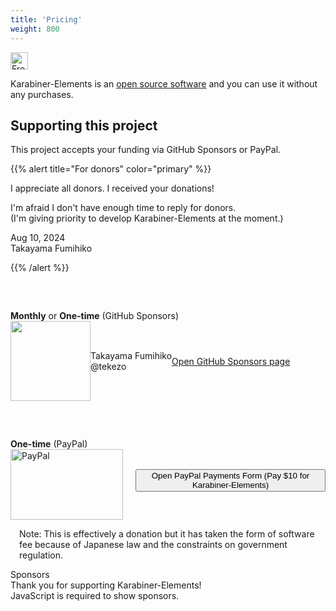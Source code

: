 ```yaml
---
title: 'Pricing'
weight: 800
---
```


<img src="/images/pricing-free.svg" alt="Free" style="height: 2em" />

Karabiner-Elements is an [open source software](https://github.com/pqrs-org/Karabiner-Elements/) and you can use it without any purchases.

## Supporting this project

This project accepts your funding via GitHub Sponsors or PayPal.

{{% alert title="For donors" color="primary" %}}

I appreciate all donors. I received your donations!

I'm afraid I don't have enough time to reply for donors.<br />
(I'm giving priority to develop Karabiner-Elements at the moment.)

<div class="text-right">
    Aug 10, 2024<br />
    Takayama Fumihiko
</div>

{{% /alert %}}

<div class="card border-success" style="margin-top: 60px">
    <div class="card-header bg-success text-white">
        <b>Monthly</b> or <b>One-time</b> (GitHub Sponsors)
    </div>
    <div class="card-body">
        <div style="display: flex; align-items: center">
            <div>
                <img src="images/profile.jpg" style="width: 128px; height: 128px" />
            </div>
            <div class="px-4">
                Takayama Fumihiko<br/>
                @tekezo
            </div>
            <a
                href="https://github.com/sponsors/tekezo"
                target="_blank"
                class="btn btn-primary px-4"
            >
                Open GitHub Sponsors page
            </a>
        </div>
    </div>
</div>

<div class="card" style="margin-top: 60px">
    <div class="card-header">
        <b>One-time</b> (PayPal)
    </div>
    <div class="card-body">
        <div style="display: flex; align-items: center">
            <div>
                <img
                    class="pull-left"
                    alt="PayPal"
                    style="margin-right: 20px"
                    src="images/PayPal_mark_180x113.gif"
                    width="180"
                    height="113"
                />
            </div>
            <form action="https://www.paypal.com/cgi-bin/webscr" target="_blank" method="post">
                <input type="hidden" name="cmd" value="_xclick"/>
                <input type="hidden" name="business" value="tekezo@pqrs.org"/>
                <input type="hidden" name="lc" value="US"/>
                <input type="hidden" name="item_name" value="Karabiner-Elements for macOS"/>
                <input type="hidden" name="no_note" value="0"/>
                <input type="hidden" name="no_shipping" value="1"/>
                <input type="hidden" name="currency_code" value="USD"/>
                <input type="hidden" name="bn" value="PP-DonationsBF:btn_donateCC_LG.gif:NonHostedGuest"/>
                <input type="hidden" name="amount" value="10.00"/>
                <button type="submit" class="btn btn-primary px-4">
                    Open PayPal Payments Form (Pay $10 for Karabiner-Elements)
                </button>
            </form>
        </div>
        <div style="margin: 1em" class="-text-gray">
            Note:
            This is effectively a donation but it has taken the form of software fee because of Japanese law and the constraints on government regulation.
        </div>
    </div>
</div>

<div id="supporters" class="text-center border border-dark rounded py-4">
  <div class="text-center font-weight-bold h3">
    Sponsors
    <i class="fas fa-heart ms-1"></i>
  </div>
  <div class="mb-4">
    Thank you for supporting Karabiner-Elements!
  </div>

  <noscript>
    <div class="alert alert-warning">
      JavaScript is required to show sponsors.
    </div>
  </noscript>

  <div id="supporters-spinner"></div>
</div>
